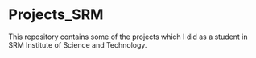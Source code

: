 # Projects_SRM
This repository contains some of the projects which I did as a student in SRM Institute of Science and Technology.
